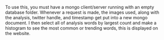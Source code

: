To use this, you must have a mongo client/server running with an empty database folder. Whenever a request is made, the images used, along with the analysis, twitter handle, and timestamp get put into a new mongo document. I then select all of analysis words by largest count and make a histogram to see the most common or trending words, this is displayed on the website.
